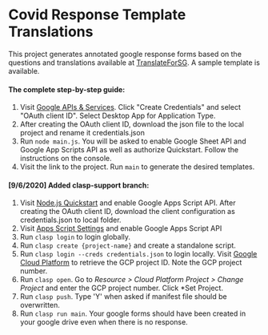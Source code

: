 # Covid Response Template Translations

This project generates annotated google response forms based on the
questions and translations available at
[TranslateForSG](https://translatefor.sg/). A sample template is
available.

#### The complete step-by-step guide:
1. Visit [Google APIs &
   Services](https://console.developers.google.com/apis/credentials).
   Click "Create Credentials" and select "OAuth client ID". Select
   Desktop App for Application Type.
2. After creating the OAuth client ID, download the json file to the
   local project and rename it credentials.json
3. Run `node main.js`. You will be asked to enable Google Sheet API
   and Google App Scripts API as well as authorize Quickstart. Follow
   the instructions on the console.
4. Visit the link to the project. Run `main` to generate the desired
   templates.

#### [9/6/2020] Added clasp-support branch:
1. Visit [Node.js Quickstart](https://developers.google.com/apps-script/api/quickstart/nodejs) and enable Google Apps Script API. After creating the OAuth client ID, download the client configuration as credentials.json to local folder.
2. Visit [Apps Script Settings](https://script.google.com/home/usersettings) and enable Google Apps Script API
1. Run `clasp login` to login globally.
3. Run `clasp create {project-name}` and create a standalone script.
4. Run `clasp login --creds credentials.json` to login locally. Visit [Google Cloud Platform](https://console.cloud.google.com/home/dashboard) to retrieve the GCP project ID. Note the GCP project number.
5. Run `clasp open`. Go to *Resource > Cloud Platform Project > Change Project* and enter the GCP project number. Click *Set Project.
6. Run `clasp push`. Type 'Y' when asked if manifest file should be overwritten. 
7. Run `clasp run main`. Your google forms should have been created in your google drive even when there is no response.